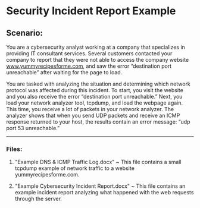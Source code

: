 # Security Incident Report Example


## Scenario:

You are a cybersecurity analyst working at a company that specializes in providing IT consultant services. Several customers contacted your company to report that they were not able to access the company website www.yummyrecipesforme.com, and saw the error “destination port unreachable” after waiting for the page to load. 

You are tasked with analyzing the situation and determining which network protocol was affected during this incident. To start, you visit the website and you also receive the error “destination port unreachable.” Next, you load your network analyzer tool, tcpdump, and load the webpage again. This time, you receive a lot of packets in your network analyzer. The analyzer shows that when you send UDP packets and receive an ICMP response returned to your host, the results contain an error message: “udp port 53 unreachable.” 

***

### Files:
1. "Example DNS & ICMP Traffic Log.docx" ~ This file contains a small tcpdump example of network traffic to a website yummyrecipesforme.com.

2. "Example Cybersecurity Incident Report.docx" ~ This file contains an example incident report analyzing what happened with the web requests through the server.
